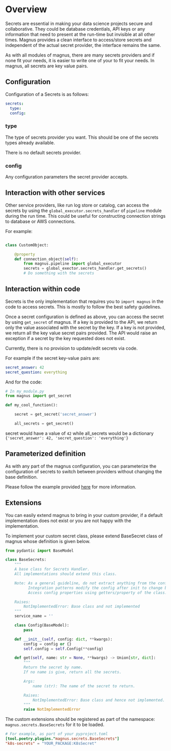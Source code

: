 # Overview

Secrets are essential in making your data science projects secure and collaborative. They could be database credentials,
API keys or any information that need to present at the run-time but invisible at all other times.
Magnus provides a clean interface to access/store secrets and independent of the actual secret provider,
the interface remains the same.

As with all modules of magnus, there are many secrets providers and if none fit your needs, it is easier to write
one of your to fit your needs. In magnus, all secrets are key value pairs.

## Configuration

Configuration of a Secrets is as follows:

```yaml
secrets:
  type:
  config:
```

### type

The type of secrets provider you want. This should be one of the secrets types already available.

There is no default secrets provider.

### config

Any configuration parameters the secret provider accepts.


## Interaction with other services

Other service providers, like run log store or catalog, can access the secrets by using the
```global_executor.secrets_handler``` of ```pipeline``` module during the run time. This could be useful for
constructing connection strings to database or AWS connections.

For example:

```python

class CustomObject:

    @property
    def connection_object(self):
        from magnus.pipeline import global_executor
        secrets = global_exector.secrets_handler.get_secrets()
        # Do something with the secrets

```

## Interaction within code

Secrets is the only implementation that requires you to ```import magnus``` in the code to access secrets.
This is mostly to follow the best safety guidelines.

Once a secret configuration is defined as above, you can access the secret by using ```get_secret``` of magnus.
If a key is provided to the API, we return only the value associated with the secret by the key.
If a key is not provided, we return all the key value secret pairs provided.
The API would raise an exception if a secret by the key requested does not exist.

Currently, there is no provision to update/edit secrets via code.


For example if the secret key-value pairs are:

```yaml
secret_answer: 42
secret_question: everything
```

And for the code:
```python
# In my_module.py
from magnus import get_secret

def my_cool_function():

    secret = get_secret('secret_answer')

    all_secrets = get_secret()

```

secret would have a value of ```42``` while all_secrets would be a dictionary
```{'secret_answer': 42, 'secret_question': 'everything'}```


## Parameterized definition

As with any part of the magnus configuration, you can parameterize the configuration of secrets to switch between
providers without changing the base definition.

Please follow the example provided [here](../dag/#parameterized_definition) for more information.


## Extensions

You can easily extend magnus to bring in your custom provider, if a default
implementation does not exist or you are not happy with the implementation.

To implement your custom secret class, please extend BaseSecret class of magnus whose definition is given below.

```python
from pydantic import BaseModel

class BaseSecrets:
    """
    A base class for Secrets Handler.
    All implementations should extend this class.

    Note: As a general guideline, do not extract anything from the config to set class level attributes.
          Integration patterns modify the config after init to change behaviors.
          Access config properties using getters/property of the class.

    Raises:
        NotImplementedError: Base class and not implemented
    """
    service_name = ''

    class Config(BaseModel):
        pass

    def __init__(self, config: dict, **kwargs):
        config = config or {}
        self.config = self.Config(**config)

    def get(self, name: str = None, **kwargs) -> Union[str, dict]:
        """
        Return the secret by name.
        If no name is give, return all the secrets.

        Args:
            name (str): The name of the secret to return.

        Raises:
            NotImplementedError: Base class and hence not implemented.
        """
        raise NotImplementedError
```

The custom extensions should be registered as part of the namespace: ```magnus.secrets.BaseSecrets``` for it to be
loaded.

```toml
# For example, as part of your pyproject.toml
[tool.poetry.plugins."magnus.secrets.BaseSecrets"]
"k8s-secrets" = "YOUR_PACKAGE:K8sSecret"
```
